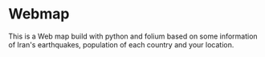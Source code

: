 # Webmap
This is a Web map build with python and folium based on some information of Iran's earthquakes, population of each country and your location.
